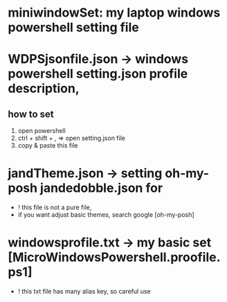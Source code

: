 # miniwindowSet: my laptop windows powershell setting file

# WDPSjsonfile.json -> windows powershell setting.json profile description, 
## how to set
1. open powershell
2. ctrl + shift + ,  => open setting.json file
3. copy & paste this file

# jandTheme.json -> setting oh-my-posh jandedobble.json for
* ! this file is not a pure file, 
* if you want adjust basic themes, search google [oh-my-posh]

# windowsprofile.txt -> my basic set [MicroWindowsPowershell.proofile.ps1]
* ! this txt file has many alias key, so careful use
